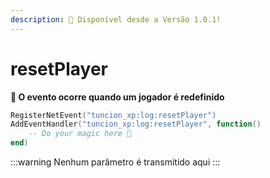 ```yaml
---
description: 🔧 Disponível desde a Versão 1.0.1!
---
```


# resetPlayer

**📢 O evento ocorre quando um jogador é redefinido**

```lua
RegisterNetEvent("tuncion_xp:log:resetPlayer")
AddEventHandler("tuncion_xp:log:resetPlayer", function()
    -- Do your magic here 💫
end)
```

:::warning
Nenhum parâmetro é transmitido aqui
:::